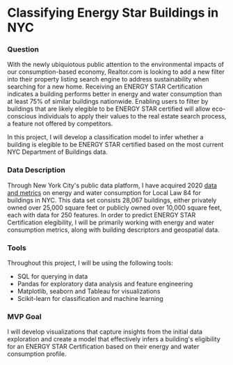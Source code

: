 # Classifying Energy Star Buildings in NYC

### Question
With the newly ubiquiotous public attention to the environmental impacts of our consumption-based economy, Realtor.com is looking to add a new filter into their property listing search engine to address sustainability when searching for a new home. Receiving an ENERGY STAR Certification indicates a building performs better in energy and water consumption than at least 75% of similar buildings nationwide. Enabling users to filter by buildings that are likely elegible to be ENERGY STAR certified will allow eco-conscious individuals to apply their values to the real estate search process, a feature not offered by competitors. 

In this project, I will develop a classification model to infer whether a building is elegible to be ENERGY STAR certified based on the most current NYC Department of Buildings data. 

### Data Description
Through New York City's public data platform, I have acquired 2020 [data and metrics](https://data.cityofnewyork.us/Environment/Energy-and-Water-Data-Disclosure-for-Local-Law-84-/usc3-8zwd) on energy and water consumption for Local Law 84 for buildings in NYC. This data set consists 28,067 buildings, either privately owned over 25,000 square feet or publicly owned over 10,000 square feet, each with data for 250 features. In order to predict ENERGY STAR Certification elegibility, I will be primarily working with energy and water consumption metrics, along with building descriptors and geospatial data. 

### Tools
Throughout this project, I will be using the following tools:
- SQL for querying in data
- Pandas for exploratory data analysis and feature engineering
- Matplotlib, seaborn and Tableau for visualizations
- Scikit-learn for classification and machine learning

### MVP Goal
I will develop visualizations that capture insights from the initial data exploration and create a model that effectively infers a building's eligibility for an ENERGY STAR Certification based on their energy and water consumption profile. 
